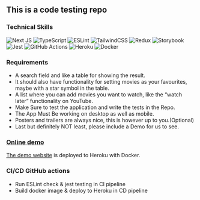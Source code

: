 ## This is a code testing repo

### Technical Skills

![Next JS](https://img.shields.io/badge/Next-black?style=for-the-badge&logo=next.js&logoColor=white)
![TypeScript](https://img.shields.io/badge/typescript-%23007ACC.svg?style=for-the-badge&logo=typescript&logoColor=white)
![ESLint](https://img.shields.io/badge/ESLint-4B3263?style=for-the-badge&logo=eslint&logoColor=white)
![TailwindCSS](https://img.shields.io/badge/tailwindcss-%2338B2AC.svg?style=for-the-badge&logo=tailwind-css&logoColor=white)
![Redux](https://img.shields.io/badge/redux-%23593d88.svg?style=for-the-badge&logo=redux&logoColor=white)
![Storybook](https://img.shields.io/badge/-Storybook-FF4785?style=for-the-badge&logo=storybook&logoColor=white)
![Jest](https://img.shields.io/badge/-jest-%23C21325?style=for-the-badge&logo=jest&logoColor=white)
![GitHub Actions](https://img.shields.io/badge/github%20actions-%232671E5.svg?style=for-the-badge&logo=githubactions&logoColor=white)
![Heroku](https://img.shields.io/badge/heroku-%23430098.svg?style=for-the-badge&logo=heroku&logoColor=white)
![Docker](https://img.shields.io/badge/docker-%230db7ed.svg?style=for-the-badge&logo=docker&logoColor=white)

### Requirements

- A search field and like a table for showing the result.
- It should also have functionality for setting movies as your favourites, maybe with a star symbol in the table.
- A list where you can add movies you want to watch, like the “watch later” functionality on YouTube.
- Make Sure to test the application and write the tests in the Repo.
- The App Must Be working on desktop as well as mobile.
- Posters and trailers are always nice, this is however up to you.(Optional)
- Last but definitely NOT least, please include a Demo for us to see.

### [Online demo](https://code-testing-yumin.herokuapp.com)

[The demo website](https://code-testing-yumin.herokuapp.com) is deployed to Heroku with Docker.

### CI/CD GitHub actions

- Run ESLint check & jest testing in CI pipeline
- Build docker image & deploy to Heroku in CD pipeline

